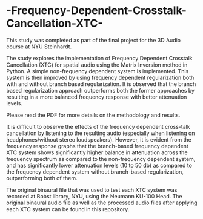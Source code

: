 # -Frequency-Dependent-Crosstalk-Cancellation-XTC-

This study was completed as part of the final project for the 3D Audio course at NYU Steinhardt. 

The study explores the implementation of Frequency Dependent Crosstalk Cancellation (XTC) for spatial audio
using the Matrix Inversion method in Python. A simple non-frequency dependent system is 
implemented. This system is then improved by using frequency dependent regularization both with and 
without branch based regularization. It is observed that the branch based regularization approach 
outperforms both the former approaches by resulting in a more balanced frequency response with 
better attenuation levels. 

Please read the PDF for more details on the methodology and results.

It is difficult to observe the effects of the frequency dependent cross-talk cancellation by listening to the resulting audio (especially when listening on headphones/without stereo loudspeakers). However, it is evident from the frequency response graphs that the branch-based frequency dependent XTC system  shows significantly higher balance in attenuation
across the frequency spectrum as compared to the non-frequency dependent system, and has significantly lower attenuation 
levels (10 to  50 db) as compared to the frequency dependent system without branch-based regularization, outperforming both of them.

The original binaural file that was used to test each XTC system was recorded at Bobst library, NYU,  using the Neumann KU-100 Head. The original binaural audio file as well as the processed audio files after applying each XTC system can be found in this repository. 
